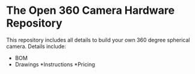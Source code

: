 # The Open 360 Camera Hardware Repository 
This repository includes all details to build your own 360 degree spherical camera. 
Details include:
* BOM
* Drawings
*Instructions
*Pricing
